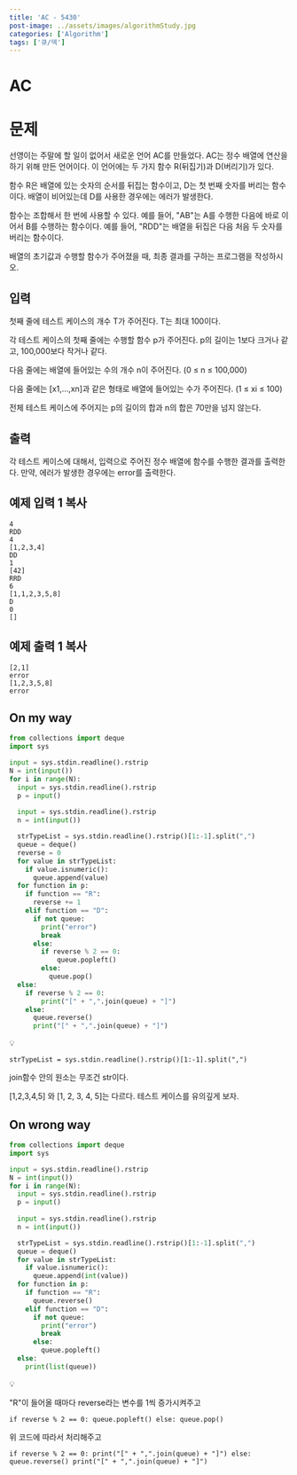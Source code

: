 ```yaml
---
title: 'AC - 5430'
post-image: ../assets/images/algorithmStudy.jpg
categories: ['Algorithm']
tags: ['큐/덱']
---
```


# AC

# 문제

선영이는 주말에 할 일이 없어서 새로운 언어 AC를 만들었다. AC는 정수 배열에 연산을 하기 위해 만든 언어이다. 이 언어에는 두 가지 함수 R(뒤집기)과 D(버리기)가 있다.

함수 R은 배열에 있는 숫자의 순서를 뒤집는 함수이고, D는 첫 번째 숫자를 버리는 함수이다. 배열이 비어있는데 D를 사용한 경우에는 에러가 발생한다.

함수는 조합해서 한 번에 사용할 수 있다. 예를 들어, "AB"는 A를 수행한 다음에 바로 이어서 B를 수행하는 함수이다. 예를 들어, "RDD"는 배열을 뒤집은 다음 처음 두 숫자를 버리는 함수이다.

배열의 초기값과 수행할 함수가 주어졌을 때, 최종 결과를 구하는 프로그램을 작성하시오.

## 입력

첫째 줄에 테스트 케이스의 개수 T가 주어진다. T는 최대 100이다.

각 테스트 케이스의 첫째 줄에는 수행할 함수 p가 주어진다. p의 길이는 1보다 크거나 같고, 100,000보다 작거나 같다.

다음 줄에는 배열에 들어있는 수의 개수 n이 주어진다. (0 ≤ n ≤ 100,000)

다음 줄에는 [x1,...,xn]과 같은 형태로 배열에 들어있는 수가 주어진다. (1 ≤ xi ≤ 100)

전체 테스트 케이스에 주어지는 p의 길이의 합과 n의 합은 70만을 넘지 않는다.

## 출력

각 테스트 케이스에 대해서, 입력으로 주어진 정수 배열에 함수를 수행한 결과를 출력한다. 만약, 에러가 발생한 경우에는 error를 출력한다.

## 예제 입력 1 복사

```
4
RDD
4
[1,2,3,4]
DD
1
[42]
RRD
6
[1,1,2,3,5,8]
D
0
[]
```

## 예제 출력 1 복사

```
[2,1]
error
[1,2,3,5,8]
error
```

## On my way

```python
from collections import deque
import sys

input = sys.stdin.readline().rstrip
N = int(input())
for i in range(N):
  input = sys.stdin.readline().rstrip
  p = input()
  
  input = sys.stdin.readline().rstrip
  n = int(input())

  strTypeList = sys.stdin.readline().rstrip()[1:-1].split(",")
  queue = deque()
  reverse = 0
  for value in strTypeList:
    if value.isnumeric():
      queue.append(value)
  for function in p:
    if function == "R":
      reverse += 1
    elif function == "D":
      if not queue:
        print("error")
        break
      else:
        if reverse % 2 == 0:
        	queue.popleft()
        else:
          queue.pop()
  else:
    if reverse % 2 == 0:
    	print("[" + ",".join(queue) + "]")
    else:
      queue.reverse()
      print("[" + ",".join(queue) + "]")

```

💡

`strTypeList = sys.stdin.readline().rstrip()[1:-1].split(",") `

join함수 안의 원소는 무조건 str이다.

[1,2,3,4,5] 와 [1, 2, 3, 4, 5]는 다르다. 테스트 케이스를 유의깊게 보자.



## On wrong way

```python
from collections import deque
import sys

input = sys.stdin.readline().rstrip
N = int(input())
for i in range(N):
  input = sys.stdin.readline().rstrip
  p = input()
  
  input = sys.stdin.readline().rstrip
  n = int(input())

  strTypeList = sys.stdin.readline().rstrip()[1:-1].split(",")
  queue = deque()
  for value in strTypeList:
    if value.isnumeric():
      queue.append(int(value))
  for function in p:
    if function == "R":
      queue.reverse()
    elif function == "D":
      if not queue:
        print("error")
        break
      else:
        queue.popleft()
  else:  
    print(list(queue))
```

💡

"R"이 들어올 때마다 reverse라는 변수를 1씩 증가시켜주고

`if reverse % 2 == 0:
    queue.popleft()
else:
	queue.pop()`

위 코드에 따라서 처리해주고

`if reverse % 2 == 0:
 	print("[" + ",".join(queue) + "]")
else:
    queue.reverse()
    print("[" + ",".join(queue) + "]")`

